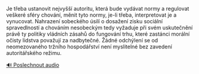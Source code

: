 
Je třeba ustanovit nejvyšší autoritu, která bude vydávat normy a regulovat veškeré sféry chování, měnit tyto normy, je-li třeba, interpretovat je a vynucovat. Nahrazení sobeckého úsilí o dosažení zisku sociální spravedlností a chováním nesobeckým tedy vyžaduje při svém uskutečnění právě ty politiky vládních zásahů do fungování trhu, které zastánci morální očisty lidstva považují za nadbytečné. Žádné odchýlení se od neomezovaného tržního hospodářství není myslitelné bez zavedení autoritářského režimu.

[🔊 Poslechnout audio](/data/7-paragraphs/audio/chapter_145/para_006-Je-teba-ustanovit-nejvy-autoritu-kter-bude-v.mp3)
